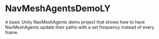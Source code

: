 # NavMeshAgentsDemoLY

A basic Unity NavMeshAgents demo project that shows how to have NavMeshAgents update their paths with a set frequency instead of every frame. 
